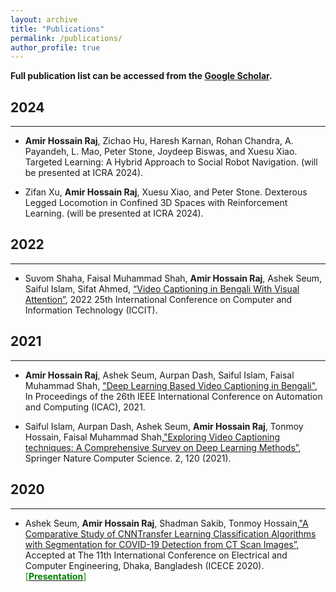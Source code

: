```yaml
---
layout: archive
title: "Publications"
permalink: /publications/
author_profile: true
---
```

**Full publication list can be accessed from the [Google Scholar](https://scholar.google.com/citations?user=QpmzDxsAAAAJ&hl=en).**

## 2024

---

- **Amir Hossain Raj**, Zichao Hu, Haresh Karnan, Rohan Chandra, A. Payandeh, L. Mao, Peter Stone, Joydeep Biswas, and Xuesu Xiao.
Targeted Learning: A Hybrid Approach to Social Robot Navigation. (will be presented at ICRA 2024).

- Zifan Xu, **Amir Hossain Raj**, Xuesu Xiao, and Peter Stone. Dexterous Legged Locomotion in Confined
3D Spaces with Reinforcement Learning. (will be presented at ICRA 2024).



## 2022

---

- Suvom Shaha, Faisal Muhammad Shah, **Amir Hossain Raj**, Ashek Seum, Saiful Islam, Sifat Ahmed,
[“Video Captioning in Bengali With Visual Attention”](https://ieeexplore.ieee.org/abstract/document/10055190), 2022 25th International Conference on Computer and Information Technology (ICCIT).


## 2021

---

- **Amir Hossain Raj**, Ashek Seum, Aurpan Dash, Saiful Islam, Faisal Muhammad Shah, ["Deep Learning Based  Video  Captioning  in  Bengali"](https://ieeexplore.ieee.org/abstract/document/9594154), In Proceedings of the 26th IEEE International Conference on Automation and Computing (ICAC), 2021.

- Saiful Islam, Aurpan Dash, Ashek Seum, **Amir Hossain Raj**, Tonmoy Hossain, Faisal Muhammad Shah,["Exploring Video Captioning techniques:  A Comprehensive Survey on Deep Learning Methods”](https://link.springer.com/article/10.1007/s42979-021-00487-x?wt_mc=Internal.Event.1.SEM.ArticleAuthorIncrementalIssue&utm_source=ArticleAuthorIncrementalIssue&utm_medium=email&utm_content=AA_en_06082018&ArticleAuthorIncrementalIssue_20210302), Springer Nature Computer Science. 2, 120 (2021).



## 2020

---

- Ashek Seum, **Amir Hossain Raj**, Shadman Sakib, Tonmoy Hossain,["A Comparative Study of CNNTransfer Learning Classification Algorithms with Segmentation for COVID-19 Detection from CT Scan Images”](https://ieeexplore.ieee.org/abstract/document/9393129), Accepted at The 11th International Conference on Electrical and Computer Engineering, Dhaka, Bangladesh (ICECE 2020).
[<span style ="color:Green"> [**Presentation**] </span>](https://amirraj.github.io/files/ICECE20_presentation.pdf) 
